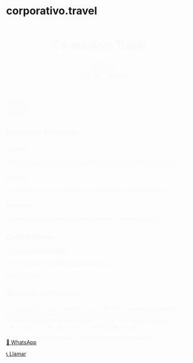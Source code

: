 # corporativo.travel
<!DOCTYPE html>
<html lang="es">
<head>
  <meta charset="UTF-8">
  <meta name="viewport" content="width=device-width, initial-scale=1.0">
  <title>Corporativo Travel</title>
  <script src="https://cdn.tailwindcss.com"></script>
  <link href="https://cdn.jsdelivr.net/npm/swiper@9/swiper-bundle.min.css" rel="stylesheet" />
  <script src="https://cdn.jsdelivr.net/npm/swiper@9/swiper-bundle.min.js"></script>
  <style>
    .fade-in-up {
      opacity: 0;
      transform: translateY(20px);
      animation: fadeInUp 1s forwards;
    }
    @keyframes fadeInUp {
      to {
        opacity: 1;
        transform: translateY(0);
      }
    }
  </style>
</head>
<body class="font-sans bg-gray-50 text-gray-800">
  <!-- Header -->
  <header class="bg-blue-900 text-white p-6 shadow-lg fade-in-up">
    <div class="container mx-auto flex justify-between items-center">
      <h1 class="text-3xl font-bold">Corporativo Travel</h1>
      <nav>
        <ul class="flex space-x-6">
          <li><a href="#servicios" class="hover:text-yellow-300 transition">Servicios</a></li>
          <li><a href="#contacto" class="hover:text-yellow-300 transition">Contacto</a></li>
          <li><a href="#aviso" class="hover:text-yellow-300 transition">Aviso de Privacidad</a></li>
        </ul>
      </nav>
    </div>
  </header>

  <!-- Slider -->
  <section class="mt-6 fade-in-up">
    <div class="swiper mySwiper">
      <div class="swiper-wrapper">
        <div class="swiper-slide"><img src="https://source.unsplash.com/1600x600/?beach,travel" class="w-full rounded-lg shadow-lg" alt="Viaje 1"></div>
        <div class="swiper-slide"><img src="https://source.unsplash.com/1600x600/?mountains,travel" class="w-full rounded-lg shadow-lg" alt="Viaje 2"></div>
        <div class="swiper-slide"><img src="https://source.unsplash.com/1600x600/?city,travel" class="w-full rounded-lg shadow-lg" alt="Viaje 3"></div>
      </div>
      <!-- Botones navegación -->
      <div class="swiper-button-next"></div>
      <div class="swiper-button-prev"></div>
      <!-- Paginación -->
      <div class="swiper-pagination"></div>
    </div>
  </section>

  <!-- Servicios -->
  <section id="servicios" class="py-16 container mx-auto fade-in-up">
    <h2 class="text-4xl font-bold text-center mb-12">Nuestros Servicios</h2>
    <div class="grid grid-cols-1 md:grid-cols-3 gap-8">
      <div class="bg-white rounded-2xl shadow-lg p-6 hover:shadow-2xl transform hover:-translate-y-2 transition">
        <h3 class="text-2xl font-semibold mb-4">Vuelos</h3>
        <p>Reserva tus vuelos nacionales e internacionales con las mejores tarifas.</p>
      </div>
      <div class="bg-white rounded-2xl shadow-lg p-6 hover:shadow-2xl transform hover:-translate-y-2 transition">
        <h3 class="text-2xl font-semibold mb-4">Hoteles</h3>
        <p>Alojamiento de lujo y económico en los mejores destinos turísticos.</p>
      </div>
      <div class="bg-white rounded-2xl shadow-lg p-6 hover:shadow-2xl transform hover:-translate-y-2 transition">
        <h3 class="text-2xl font-semibold mb-4">Paquetes</h3>
        <p>Combina vuelos, hoteles y tours en paquetes diseñados para ti.</p>
      </div>
    </div>
  </section>

  <!-- Contacto -->
  <section id="contacto" class="bg-gray-100 py-16 fade-in-up">
    <div class="container mx-auto text-center">
      <h2 class="text-4xl font-bold mb-6">Contáctanos</h2>
      <p class="mb-4">📞 Teléfono: <strong>7471100298</strong></p>
      <p class="mb-6">📧 Correo: <a href="mailto:corporativo.travelsn@gmail.com" class="text-blue-700">corporativo.travelsn@gmail.com</a></p>
      <a href="mailto:corporativo.travelsn@gmail.com" class="bg-blue-600 hover:bg-blue-700 text-white px-6 py-3 rounded-lg shadow-lg transition duration-300">Enviar Correo</a>
    </div>
  </section>

  <!-- Aviso de Privacidad -->
  <section id="aviso" class="container mx-auto py-16 fade-in-up">
    <h2 class="text-3xl font-bold mb-4">Aviso de Privacidad</h2>
    <p class="leading-relaxed text-justify">
      En Corporativo Travel, respetamos y protegemos sus datos personales. La información proporcionada será utilizada únicamente para fines relacionados con nuestros servicios de viajes. No compartiremos su información con terceros sin su consentimiento expreso.
    </p>
  </section>

  <!-- Footer -->
  <footer class="bg-blue-900 text-white text-center p-6 mt-12 fade-in-up">
    <p>&copy; 2025 Corporativo Travel. Todos los derechos reservados.</p>
  </footer>

  <!-- Botón flotante de WhatsApp -->
  <a href="https://wa.me/527471100298" target="_blank" 
     class="fixed bottom-20 right-5 bg-green-500 hover:bg-green-600 text-white px-4 py-3 rounded-full shadow-lg transition duration-300 flex items-center space-x-2">
     <span>💬</span>
     <span>WhatsApp</span>
  </a>

  <!-- Botón flotante de llamada -->
  <a href="tel:+527471100298" 
     class="fixed bottom-5 right-5 bg-blue-600 hover:bg-blue-700 text-white px-4 py-3 rounded-full shadow-lg transition duration-300 flex items-center space-x-2">
     <span>📞</span>
     <span>Llamar</span>
  </a>

  <!-- Swiper Script -->
  <script>
    var swiper = new Swiper(".mySwiper", {
      loop: true,
      autoplay: { delay: 4000 },
      pagination: { el: ".swiper-pagination", clickable: true },
      navigation: { nextEl: ".swiper-button-next", prevEl: ".swiper-button-prev" },
    });
  </script>
</body>
</html>
